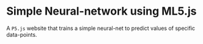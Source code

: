 # Simple Neural-network using ML5.js

A `P5.js` website that trains a simple neural-net to predict values of specific data-points.
